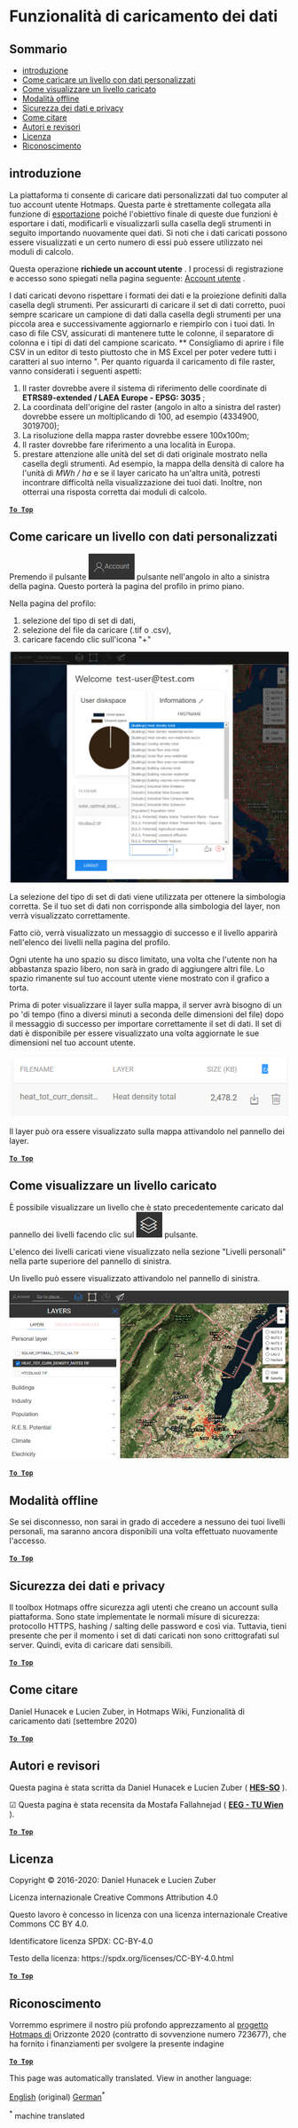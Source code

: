<h1> <a class="anchor" id="data-upload-functionalities" href="#data-upload-functionalities"><i class="fa fa-link"></i></a> Funzionalità di caricamento dei dati </h1><h2> <a class="anchor" id="table-of-contents" href="#table-of-contents"><i class="fa fa-link"></i></a> Sommario </h2><ul><li> <a href="#introduction">introduzione</a> </li><li> <a href="#how-to-upload-a-layer-with-custom-data">Come caricare un livello con dati personalizzati</a> </li><li> <a href="#how-to-display-an-uploaded-layer">Come visualizzare un livello caricato</a> </li><li> <a href="#offline-mode">Modalità offline</a> </li><li> <a href="#data-security-and-privacy">Sicurezza dei dati e privacy</a> </li><li> <a href="#how-to-cite">Come citare</a> </li><li> <a href="#authors-and-reviewers">Autori e revisori</a> </li><li> <a href="#license">Licenza</a> </li><li> <a href="#acknowledgement">Riconoscimento</a> </li></ul><h2> <a class="anchor" id="introduction" href="#introduction"><i class="fa fa-link"></i></a> introduzione </h2><p> La piattaforma ti consente di caricare dati personalizzati dal tuo computer al tuo account utente Hotmaps. Questa parte è strettamente collegata alla funzione di <a href="Data-export-functionalities">esportazione</a> poiché l&#39;obiettivo finale di queste due funzioni è esportare i dati, modificarli e visualizzarli sulla casella degli strumenti in seguito importando nuovamente quei dati. Si noti che i dati caricati possono essere visualizzati e un certo numero di essi può essere utilizzato nei moduli di calcolo. </p><p> Questa operazione <strong>richiede un account utente</strong> . I processi di registrazione e accesso sono spiegati nella pagina seguente: <a href="Introduction-to-user-interface#Connect">Account utente</a> . </p><p> I dati caricati devono rispettare i formati dei dati e la proiezione definiti dalla casella degli strumenti. Per assicurarti di caricare il set di dati corretto, puoi sempre scaricare un campione di dati dalla casella degli strumenti per una piccola area e successivamente aggiornarlo e riempirlo con i tuoi dati. In caso di file CSV, assicurati di mantenere tutte le colonne, il separatore di colonna e i tipi di dati del campione scaricato. ** Consigliamo di aprire i file CSV in un editor di testo piuttosto che in MS Excel per poter vedere tutti i caratteri al suo interno &quot;. Per quanto riguarda il caricamento di file raster, vanno considerati i seguenti aspetti: </p><ol><li> Il raster dovrebbe avere il sistema di riferimento delle coordinate di <strong>ETRS89-extended / LAEA Europe - EPSG: 3035</strong> ; </li><li> La coordinata dell&#39;origine del raster (angolo in alto a sinistra del raster) dovrebbe essere un moltiplicando di 100, ad esempio (4334900, 3019700); </li><li> La risoluzione della mappa raster dovrebbe essere 100x100m; </li><li> Il raster dovrebbe fare riferimento a una località in Europa. </li><li> prestare attenzione alle unità del set di dati originale mostrato nella casella degli strumenti. Ad esempio, la mappa della densità di calore ha l&#39;unità di <em>MWh / ha</em> e se il layer caricato ha un&#39;altra unità, potresti incontrare difficoltà nella visualizzazione dei tuoi dati. Inoltre, non otterrai una risposta corretta dai moduli di calcolo. </li></ol><p> <a href="#table-of-contents"><strong><code>To Top</code></strong></a> </p> <h2> <a class="anchor" id="how-to-upload-a-layer-with-custom-data" href="#how-to-upload-a-layer-with-custom-data"><i class="fa fa-link"></i></a> Come caricare un livello con dati personalizzati </h2><p> Premendo il pulsante <img alt="pulsante account" src="../images/account-btn.png"/> pulsante nell&#39;angolo in alto a sinistra della pagina. Questo porterà la pagina del profilo in primo piano. </p><p> Nella pagina del profilo: </p><ol><li> selezione del tipo di set di dati, </li><li> selezione del file da caricare (.tif o .csv), </li><li> caricare facendo clic sull&#39;icona &quot;+&quot; </li></ol><p><img alt="caricamento della pagina del profilo" src="../images/profile-upload.png"/></p><p> La selezione del tipo di set di dati viene utilizzata per ottenere la simbologia corretta. Se il tuo set di dati non corrisponde alla simbologia del layer, non verrà visualizzato correttamente. </p><p> Fatto ciò, verrà visualizzato un messaggio di successo e il livello apparirà nell&#39;elenco dei livelli nella pagina del profilo. </p><p> Ogni utente ha uno spazio su disco limitato, una volta che l&#39;utente non ha abbastanza spazio libero, non sarà in grado di aggiungere altri file. Lo spazio rimanente sul tuo account utente viene mostrato con il grafico a torta. </p><p> Prima di poter visualizzare il layer sulla mappa, il server avrà bisogno di un po &#39;di tempo (fino a diversi minuti a seconda delle dimensioni del file) dopo il messaggio di successo per importare correttamente il set di dati. Il set di dati è disponibile per essere visualizzato una volta aggiornate le sue dimensioni nel tuo account utente. </p><p><img alt="caricamento completato" src="../images/upload_complete.png"/></p><p> Il layer può ora essere visualizzato sulla mappa attivandolo nel pannello dei layer. </p><p> <a href="#table-of-contents"><strong><code>To Top</code></strong></a> </p> <h2> <a class="anchor" id="how-to-display-an-uploaded-layer" href="#how-to-display-an-uploaded-layer"><i class="fa fa-link"></i></a> Come visualizzare un livello caricato </h2><p> È possibile visualizzare un livello che è stato precedentemente caricato dal pannello dei livelli facendo clic sul <img alt="pulsante dei livelli" src="../images/layers-btn.png"/> pulsante. </p><p> L&#39;elenco dei livelli caricati viene visualizzato nella sezione &quot;Livelli personali&quot; nella parte superiore del pannello di sinistra. </p><p> Un livello può essere visualizzato attivandolo nel pannello di sinistra. </p><p><img alt="carica il livello di visualizzazione" src="../images/upload-layers.png"/></p><p> <a href="#table-of-contents"><strong><code>To Top</code></strong></a> </p> <h2> <a class="anchor" id="offline-mode" href="#offline-mode"><i class="fa fa-link"></i></a> Modalità offline </h2><p> Se sei disconnesso, non sarai in grado di accedere a nessuno dei tuoi livelli personali, ma saranno ancora disponibili una volta effettuato nuovamente l&#39;accesso. </p><p> <a href="#table-of-contents"><strong><code>To Top</code></strong></a> </p> <h2> <a class="anchor" id="data-security-and-privacy" href="#data-security-and-privacy"><i class="fa fa-link"></i></a> Sicurezza dei dati e privacy </h2><p> Il toolbox Hotmaps offre sicurezza agli utenti che creano un account sulla piattaforma. Sono state implementate le normali misure di sicurezza: protocollo HTTPS, hashing / salting delle password e così via. Tuttavia, tieni presente che per il momento i set di dati caricati non sono crittografati sul server. Quindi, evita di caricare dati sensibili. </p><p> <a href="#table-of-contents"><strong><code>To Top</code></strong></a> </p> <h2> <a class="anchor" id="how-to-cite" href="#how-to-cite"><i class="fa fa-link"></i></a> Come citare </h2><p> Daniel Hunacek e Lucien Zuber, in Hotmaps Wiki, Funzionalità di caricamento dati (settembre 2020) </p><p> <a href="#table-of-contents"><strong><code>To Top</code></strong></a> </p> <h2> <a class="anchor" id="authors-and-reviewers" href="#authors-and-reviewers"><i class="fa fa-link"></i></a> Autori e revisori </h2><p> Questa pagina è stata scritta da Daniel Hunacek e Lucien Zuber ( <strong><a href="https://www.hevs.ch">HES-SO</a></strong> ). </p><p> ☑ Questa pagina è stata recensita da Mostafa Fallahnejad ( <strong><a href="https://eeg.tuwien.ac.at/">EEG - TU Wien</a></strong> ). </p><p> <a href="#table-of-contents"><strong><code>To Top</code></strong></a> </p> <h2> <a class="anchor" id="license" href="#license"><i class="fa fa-link"></i></a> Licenza </h2><p> Copyright © 2016-2020: Daniel Hunacek e Lucien Zuber </p><p> Licenza internazionale Creative Commons Attribution 4.0 </p><p> Questo lavoro è concesso in licenza con una licenza internazionale Creative Commons CC BY 4.0. </p><p> Identificatore licenza SPDX: CC-BY-4.0 </p><p> Testo della licenza: https://spdx.org/licenses/CC-BY-4.0.html </p><p> <a href="#table-of-contents"><strong><code>To Top</code></strong></a> </p> <h2> <a class="anchor" id="acknowledgement" href="#acknowledgement"><i class="fa fa-link"></i></a> Riconoscimento </h2><p> Vorremmo esprimere il nostro più profondo apprezzamento al <a href="https://www.hotmaps-project.eu">progetto Hotmaps di</a> Orizzonte 2020 (contratto di sovvenzione numero 723677), che ha fornito i finanziamenti per svolgere la presente indagine </p><p> <a href="#table-of-contents"><strong><code>To Top</code></strong></a> </p> 
<!--- THIS IS A SUPER UNIQUE IDENTIFIER -->

This page was automatically translated. View in another language:

[English](../en/Data-upload-functionalities) (original) [German](../de/Data-upload-functionalities)<sup>\*</sup>  

<sup>\*</sup> machine translated
